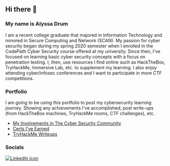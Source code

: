 ## Hi there 👋

### My name is Alyssa Drum 
I am a recent college graduate that majored in Information Technology and minored in Secure Computing and Network (SCAN). My passion for cyber security began during my spring 2020 semester when I enrolled in the CodePath Cyber Security course offered at my university. Since then, I've focused on learning basic cyber security concepts with a focus on penetration testing. I, then, use resources I find online such as HackTheBox, TryHackMe, Immersive Lab, etc. to supplement my learning. I also enjoy attending cyber/infosec conferences and I want to participate in more CTF competitions.  

### Portfolio
I am going to be using this portfolio to post my cybersecurity learning journey. Showing any achievements I've accomplished, post write-ups (from HackTheBox machines, TryHackMe rooms, CTF challenges), etc. 

- [My Involvements in The Cyber Security Community](https://github.com/alydrum/alydrum/blob/main/MyInvolvements.md)
- [Certs I've Earned](https://github.com/alydrum/alydrum/blob/main/Certs.md)
- [TryHackMe Writeups](https://github.com/alydrum/TryHackMe)

### Socials
<a href="https://www.linkedin.com/in/alydrum/"><img alt="LinkedIn icon" src="https://img.icons8.com/bubbles/70/000000/linkedin.png"/></a>
